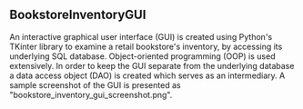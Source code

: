 ## BookstoreInventoryGUI
An interactive graphical user interface (GUI) is created using Python's TKinter library to examine a retail bookstore's inventory, by accessing its underlying SQL database. Object-oriented programming (OOP) is used extensively. In order to keep the GUI separate from the underlying database a data access object (DAO) is created which serves as an intermediary.
A sample screenshot of the GUI is presented as "bookstore_inventory_gui_screenshot.png".
